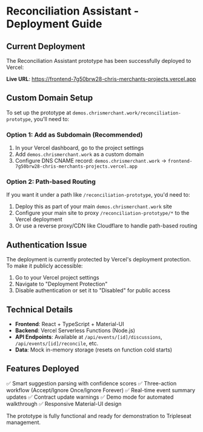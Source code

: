 # Reconciliation Assistant - Deployment Guide

## Current Deployment

The Reconciliation Assistant prototype has been successfully deployed to Vercel:

**Live URL**: https://frontend-7g50brw28-chris-merchants-projects.vercel.app

## Custom Domain Setup

To set up the prototype at `demos.chrismerchant.work/reconciliation-prototype`, you'll need to:

### Option 1: Add as Subdomain (Recommended)

1. In your Vercel dashboard, go to the project settings
2. Add `demos.chrismerchant.work` as a custom domain
3. Configure DNS CNAME record: `demos.chrismerchant.work` → `frontend-7g50brw28-chris-merchants-projects.vercel.app`

### Option 2: Path-based Routing

If you want it under a path like `/reconciliation-prototype`, you'd need to:

1. Deploy this as part of your main `demos.chrismerchant.work` site
2. Configure your main site to proxy `/reconciliation-prototype/*` to the Vercel deployment
3. Or use a reverse proxy/CDN like Cloudflare to handle path-based routing

## Authentication Issue

The deployment is currently protected by Vercel's deployment protection. To make it publicly accessible:

1. Go to your Vercel project settings
2. Navigate to "Deployment Protection" 
3. Disable authentication or set it to "Disabled" for public access

## Technical Details

- **Frontend**: React + TypeScript + Material-UI
- **Backend**: Vercel Serverless Functions (Node.js)
- **API Endpoints**: Available at `/api/events/[id]/discussions`, `/api/events/[id]/reconcile`, etc.
- **Data**: Mock in-memory storage (resets on function cold starts)

## Features Deployed

✅ Smart suggestion parsing with confidence scores
✅ Three-action workflow (Accept/Ignore Once/Ignore Forever)
✅ Real-time event summary updates
✅ Contract update warnings
✅ Demo mode for automated walkthrough
✅ Responsive Material-UI design

The prototype is fully functional and ready for demonstration to Tripleseat management.